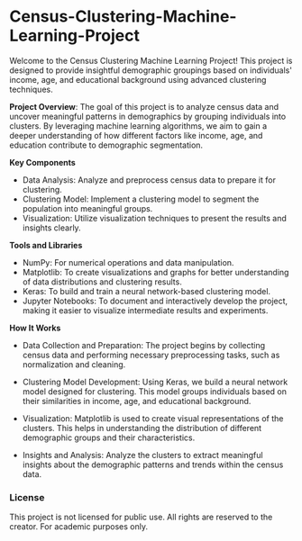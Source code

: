 # Census-Clustering-Machine-Learning-Project 

Welcome to the Census Clustering Machine Learning Project! This project is designed to provide insightful demographic groupings based on individuals' income, age, and educational background using advanced clustering techniques.

**Project Overview**:
The goal of this project is to analyze census data and uncover meaningful patterns in demographics by grouping individuals into clusters. By leveraging machine learning algorithms, we aim to gain a deeper understanding of how different factors like income, age, and education contribute to demographic segmentation.

**Key Components**
- Data Analysis: Analyze and preprocess census data to prepare it for clustering.
- Clustering Model: Implement a clustering model to segment the population into meaningful groups.
- Visualization: Utilize visualization techniques to present the results and insights clearly.

**Tools and Libraries**
- NumPy: For numerical operations and data manipulation.
- Matplotlib: To create visualizations and graphs for better understanding of data distributions and clustering results.
- Keras: To build and train a neural network-based clustering model.
- Jupyter Notebooks: To document and interactively develop the project, making it easier to visualize intermediate results and experiments.

**How It Works**
- Data Collection and Preparation: The project begins by collecting census data and performing necessary preprocessing tasks, such as normalization and cleaning.

- Clustering Model Development: Using Keras, we build a neural network model designed for clustering. This model groups individuals based on their similarities in income, age, and educational background.

- Visualization: Matplotlib is used to create visual representations of the clusters. This helps in understanding the distribution of different demographic groups and their characteristics.

- Insights and Analysis: Analyze the clusters to extract meaningful insights about the demographic patterns and trends within the census data.

### License
This project is not licensed for public use. All rights are reserved to the creator. For academic purposes only.
